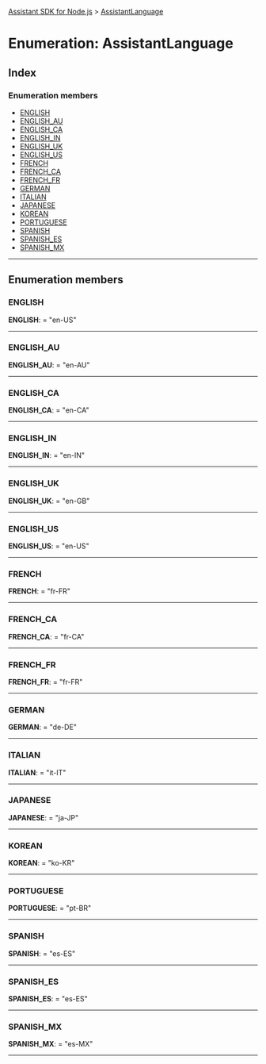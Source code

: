 [Assistant SDK for Node.js](../README.md) > [AssistantLanguage](../enums/assistantlanguage.md)

# Enumeration: AssistantLanguage

## Index

### Enumeration members

* [ENGLISH](assistantlanguage.md#english)
* [ENGLISH_AU](assistantlanguage.md#english_au)
* [ENGLISH_CA](assistantlanguage.md#english_ca)
* [ENGLISH_IN](assistantlanguage.md#english_in)
* [ENGLISH_UK](assistantlanguage.md#english_uk)
* [ENGLISH_US](assistantlanguage.md#english_us)
* [FRENCH](assistantlanguage.md#french)
* [FRENCH_CA](assistantlanguage.md#french_ca)
* [FRENCH_FR](assistantlanguage.md#french_fr)
* [GERMAN](assistantlanguage.md#german)
* [ITALIAN](assistantlanguage.md#italian)
* [JAPANESE](assistantlanguage.md#japanese)
* [KOREAN](assistantlanguage.md#korean)
* [PORTUGUESE](assistantlanguage.md#portuguese)
* [SPANISH](assistantlanguage.md#spanish)
* [SPANISH_ES](assistantlanguage.md#spanish_es)
* [SPANISH_MX](assistantlanguage.md#spanish_mx)

---

## Enumeration members

<a id="english"></a>

###  ENGLISH

**ENGLISH**:  = "en-US"

___
<a id="english_au"></a>

###  ENGLISH_AU

**ENGLISH_AU**:  = "en-AU"

___
<a id="english_ca"></a>

###  ENGLISH_CA

**ENGLISH_CA**:  = "en-CA"

___
<a id="english_in"></a>

###  ENGLISH_IN

**ENGLISH_IN**:  = "en-IN"

___
<a id="english_uk"></a>

###  ENGLISH_UK

**ENGLISH_UK**:  = "en-GB"

___
<a id="english_us"></a>

###  ENGLISH_US

**ENGLISH_US**:  = "en-US"

___
<a id="french"></a>

###  FRENCH

**FRENCH**:  = "fr-FR"

___
<a id="french_ca"></a>

###  FRENCH_CA

**FRENCH_CA**:  = "fr-CA"

___
<a id="french_fr"></a>

###  FRENCH_FR

**FRENCH_FR**:  = "fr-FR"

___
<a id="german"></a>

###  GERMAN

**GERMAN**:  = "de-DE"

___
<a id="italian"></a>

###  ITALIAN

**ITALIAN**:  = "it-IT"

___
<a id="japanese"></a>

###  JAPANESE

**JAPANESE**:  = "ja-JP"

___
<a id="korean"></a>

###  KOREAN

**KOREAN**:  = "ko-KR"

___
<a id="portuguese"></a>

###  PORTUGUESE

**PORTUGUESE**:  = "pt-BR"

___
<a id="spanish"></a>

###  SPANISH

**SPANISH**:  = "es-ES"

___
<a id="spanish_es"></a>

###  SPANISH_ES

**SPANISH_ES**:  = "es-ES"

___
<a id="spanish_mx"></a>

###  SPANISH_MX

**SPANISH_MX**:  = "es-MX"

___

